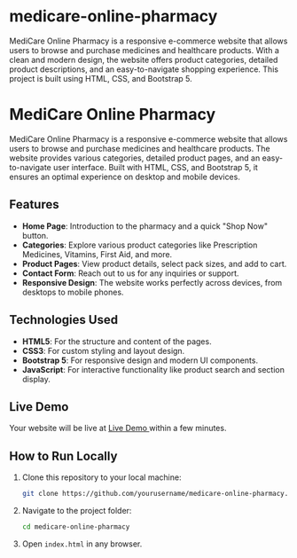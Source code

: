 # medicare-online-pharmacy
MediCare Online Pharmacy is a responsive e-commerce website that allows users to browse and purchase medicines and healthcare products. With a clean and modern design, the website offers product categories, detailed product descriptions, and an easy-to-navigate shopping experience. This project is built using HTML, CSS, and Bootstrap 5.

# MediCare Online Pharmacy

MediCare Online Pharmacy is a responsive e-commerce website that allows users to browse and purchase medicines and healthcare products. The website provides various categories, detailed product pages, and an easy-to-navigate user interface. Built with HTML, CSS, and Bootstrap 5, it ensures an optimal experience on desktop and mobile devices.

## Features

- **Home Page**: Introduction to the pharmacy and a quick "Shop Now" button.
- **Categories**: Explore various product categories like Prescription Medicines, Vitamins, First Aid, and more.
- **Product Pages**: View product details, select pack sizes, and add to cart.
- **Contact Form**: Reach out to us for any inquiries or support.
- **Responsive Design**: The website works perfectly across devices, from desktops to mobile phones.

## Technologies Used

- **HTML5**: For the structure and content of the pages.
- **CSS3**: For custom styling and layout design.
- **Bootstrap 5**: For responsive design and modern UI components.
- **JavaScript**: For interactive functionality like product search and section display.

## Live Demo

Your website will be live at [ Live Demo ](https://muzamal-478.github.io/medicare-online-pharmacy/) within a few minutes.

## How to Run Locally

1. Clone this repository to your local machine:

    ```bash
    git clone https://github.com/yourusername/medicare-online-pharmacy.git
    ```

2. Navigate to the project folder:

    ```bash
    cd medicare-online-pharmacy
    ```

3. Open `index.html` in any browser.
